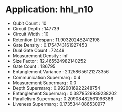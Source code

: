 # Application: hhl_n10
- Qubit Count : 10
- Circuit Depth : 147739
- Circuit Width : 10
- Retention Lifespan : 11.903202482412198
- Gate Density : 0.1754743161927453
- Dual Gate Count : 72449
- Measurement Density : inf
- Size Factor : 12.465524982140252
- Gate Count : 186795
- Entanglement Variance : 2.1258656121273356
- Communication Supermarq : 0.4
- Measurement Supermarq : 0.0
- Depth Supermarq : 0.9926016922248754
- Entanglement Supermarq : 0.3878529939238202
- Parallelism Supermarq : 0.20908482561096386
- Liveness Supermarq : 0.1735344086530977
